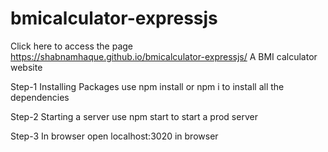 # bmicalculator-expressjs
Click here to access the page https://shabnamhaque.github.io/bmicalculator-expressjs/
A BMI calculator website

Step-1 Installing Packages
use npm install or npm i to install all the dependencies

Step-2 Starting a server
use npm start to start a prod server

Step-3 In browser
open localhost:3020 in browser
